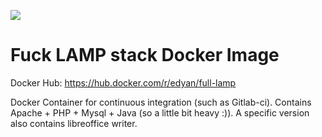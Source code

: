 [![](https://images.microbadger.com/badges/image/edyan/full-lamp.svg)](https://microbadger.com/images/inetprocess/full-lamp "Get your own image badge on microbadger.com")

# Fuck LAMP stack Docker Image
Docker Hub: https://hub.docker.com/r/edyan/full-lamp

Docker Container for continuous integration (such as Gitlab-ci). Contains Apache + PHP + Mysql + Java (so a little bit heavy :)). A specific version also contains libreoffice writer. 

